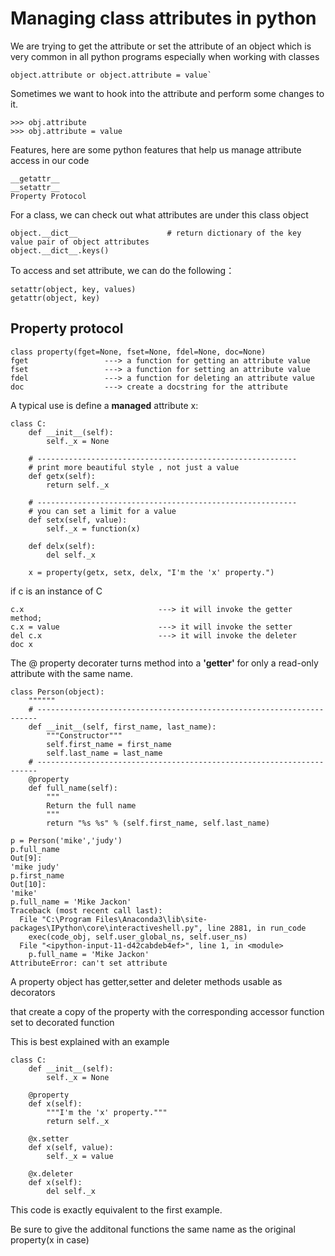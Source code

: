 # Managing class attributes in python
We are trying to get the attribute or set the attribute of an object which is very common in all python programs
especially when working with classes
```
object.attribute or object.attribute = value`
```

Sometimes we want to hook into the attribute and perform some changes to it.
```
>>> obj.attribute
>>> obj.attribute = value
```
Features, here are some python features that help us manage attribute access in our code
```
__getattr__ 
__setattr__
Property Protocol
```
For a class, we can check out what attributes are under this class object

```
object.__dict__                    # return dictionary of the key value pair of object attributes
object.__dict__.keys()
```
To access and set attribute, we can do the following：
```
setattr(object, key, values)
getattr(object, key)
```

## Property protocol
```
class property(fget=None, fset=None, fdel=None, doc=None)
fget                 ---> a function for getting an attribute value
fset                 ---> a function for setting an attribute value
fdel                 ---> a function for deleting an attribute value
doc                  ---> create a docstring for the attribute
```
A typical use is define a **managed** attribute x:
```
class C:
    def __init__(self):
        self._x = None
        
    # ----------------------------------------------------------
    # print more beautiful style , not just a value
    def getx(self):
        return self._x
        
    # ----------------------------------------------------------
    # you can set a limit for a value
    def setx(self, value):
        self._x = function(x)

    def delx(self):
        del self._x

    x = property(getx, setx, delx, "I'm the 'x' property.")

```
if c is an instance of C  
```
c.x                              ---> it will invoke the getter method;
c.x = value                      ---> it will invoke the setter
del c.x                          ---> it will invoke the deleter
doc x                            
```

The  @ property  decorater turns method into a **'getter'** for only a read-only attribute with the same name.

```
class Person(object):
    """"""
    # ----------------------------------------------------------------------
    def __init__(self, first_name, last_name):
        """Constructor"""
        self.first_name = first_name
        self.last_name = last_name
    # ----------------------------------------------------------------------
    @property
    def full_name(self):
        """
        Return the full name
        """
        return "%s %s" % (self.first_name, self.last_name)
```
```
p = Person('mike','judy')
p.full_name
Out[9]: 
'mike judy'
p.first_name
Out[10]: 
'mike'
p.full_name = 'Mike Jackon'
Traceback (most recent call last):
  File "C:\Program Files\Anaconda3\lib\site-packages\IPython\core\interactiveshell.py", line 2881, in run_code
    exec(code_obj, self.user_global_ns, self.user_ns)
  File "<ipython-input-11-d42cabdeb4ef>", line 1, in <module>
    p.full_name = 'Mike Jackon'
AttributeError: can't set attribute

```
A property object has getter,setter and deleter methods usable as decorators

that create a copy of the property with the corresponding accessor function set to decorated function

This is best explained with an example
```
class C:
    def __init__(self):
        self._x = None

    @property
    def x(self):
        """I'm the 'x' property."""
        return self._x

    @x.setter
    def x(self, value):
        self._x = value

    @x.deleter
    def x(self):
        del self._x

```
This code is exactly equivalent to the first example.

Be sure to give the additonal functions  the same name as the original property(x in case)







